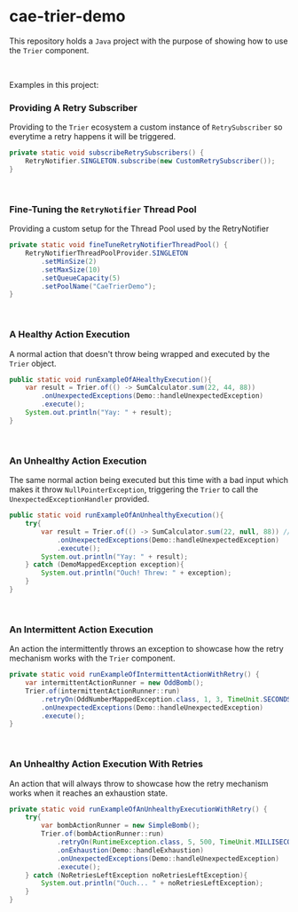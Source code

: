 # cae-trier-demo
This repository holds a ``Java`` project with the purpose of showing how to use the ``Trier`` component.

<br>

Examples in this project:

### Providing A Retry Subscriber
Providing to the ``Trier`` ecosystem a custom instance of ``RetrySubscriber`` so everytime a retry happens it will be triggered.

```java
private static void subscribeRetrySubscribers() {
    RetryNotifier.SINGLETON.subscribe(new CustomRetrySubscriber());
}
```

<br>

### Fine-Tuning the ``RetryNotifier`` Thread Pool
Providing a custom setup for the Thread Pool used by the RetryNotifier

```java
private static void fineTuneRetryNotifierThreadPool() {
    RetryNotifierThreadPoolProvider.SINGLETON
        .setMinSize(2)
        .setMaxSize(10)
        .setQueueCapacity(5)
        .setPoolName("CaeTrierDemo");
}
```

<br>

### A Healthy Action Execution
A normal action that doesn't throw being wrapped and executed by the ``Trier`` object.

```java
public static void runExampleOfAHealthyExecution(){
    var result = Trier.of(() -> SumCalculator.sum(22, 44, 88))
        .onUnexpectedExceptions(Demo::handleUnexpectedException)
        .execute();
    System.out.println("Yay: " + result);
}
```

<br>

### An Unhealthy Action Execution
The same normal action being executed but this time with a bad input which makes it throw ``NullPointerException``, triggering the ``Trier`` to call the ``UnexpectedExceptionHandler`` provided.

```java
public static void runExampleOfAnUnhealthyExecution(){
    try{
        var result = Trier.of(() -> SumCalculator.sum(22, null, 88)) //bad input
            .onUnexpectedExceptions(Demo::handleUnexpectedException)
            .execute();
        System.out.println("Yay: " + result);
    } catch (DemoMappedException exception){
        System.out.println("Ouch! Threw: " + exception);
    }
}
```

<br>

### An Intermittent Action Execution
An action the intermittently throws an exception to showcase how the retry mechanism works with the ``Trier`` component.

```java
private static void runExampleOfIntermittentActionWithRetry() {
    var intermittentActionRunner = new OddBomb();
    Trier.of(intermittentActionRunner::run)
        .retryOn(OddNumberMappedException.class, 1, 3, TimeUnit.SECONDS)
        .onUnexpectedExceptions(Demo::handleUnexpectedException)
        .execute();
}
```

<br>

### An Unhealthy Action Execution With Retries
An action that will always throw to showcase how the retry mechanism works when it reaches an exhaustion state.

```java
private static void runExampleOfAnUnhealthyExecutionWithRetry() {
    try{
        var bombActionRunner = new SimpleBomb();
        Trier.of(bombActionRunner::run)
            .retryOn(RuntimeException.class, 5, 500, TimeUnit.MILLISECONDS)
            .onExhaustion(Demo::handleExhaustion)
            .onUnexpectedExceptions(Demo::handleUnexpectedException)
            .execute();
    } catch (NoRetriesLeftException noRetriesLeftException){
        System.out.println("Ouch... " + noRetriesLeftException);
    }
}
```

